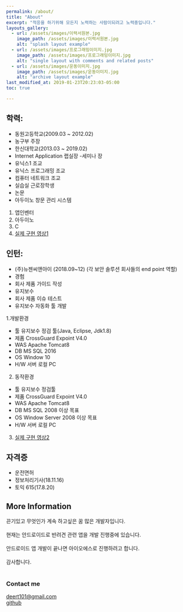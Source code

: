 ```yaml
---
permalink: /about/
title: "About"
excerpt: "적응을 하기위해 모든지 노력하는 사람이되려고 노력중입니다."
layouts_gallery:
  - url: /assets/images/이력서원본.jpg
    image_path: /assets/images/이력서원본.jpg
    alt: "splash layout example"
  - url: /assets/images/프로그래밍이미지.jpg
    image_path: /assets/images/프로그래밍이미지.jpg
    alt: "single layout with comments and related posts"
  - url: /assets/images/운동이미지.jpg
    image_path: /assets/images/운동이미지.jpg
    alt: "archive layout example"
last_modified_at: 2019-01-23T20:23:03-05:00
toc: true

---
```


## 학력:

- 동원고등학교(2009.03 ~ 2012.02)
- 농구부 주장
- 한신대학교(2013.03 ~ 2019.02)
- Internet Application 랩실장
-세미나 장
- 유닉스1 조교
- 유닉스 프로그래밍 조교
- 컴퓨터 네트워크 조교
- 실습실 근로장학생
- 논문
- 아두이노 창문 관리 시스템
1. 앱인벤터
2. 아두이노
3. C
4. [실제 구현 영상1](https://youtu.be/WEudRjVYw7s)

## 인턴:

- (주)뉴젠씨앤아이 (2018.09~12)
(각 보안 솔루션 회사들의 end point 역할)
- 경험
- 회사 제품 가이드 작성
- 유지보수
- 회사 제품 이슈 테스트
- 유지보수 자동화 툴 개발

1.개발환경    

- 툴    유지보수 정검 툴(Java, Eclipse, Jdk1.8)
- 제품    CrossGuard Expoint V4.0
- WAS    Apache Tomcat8
- DB    MS SQL 2016
- OS    Window 10
- H/W    서버 로컬 PC

2. 동작환경    

- 툴    유지보수 정검툴
- 제품    CrossGuard Expoint V4.0
- WAS    Apache Tomcat8
- DB    MS SQL 2008 이상 목표
- OS    Window Server 2008 이상 목표
- H/W    서버 로컬 PC

3. [실제 구현 영상2]( https://www.youtube.com/watch?v=zFkvgAK9E74&feature=youtu.be})


## 자격증

- 운전면허
- 정보처리기사(18.11.16)
- 토익 615(17.8.20)


## More Information

끈기있고 무엇인가 계속 하고싶은 꿈 많은 개발자입니다.<br><br>
현재는 안드로이드로 반려견 관련 앱을 개발 진행중에 있습니다.<br><br>
안드로이드 앱 개발이 끝나면 아이오에스로 진행하려고 합니다.<br><br>
감사합니다.<br><br>

### Contact me

[deert101@gmail.com](mailto:email@domain.com)<br>
[github](https://jhhwang01.github.io)
